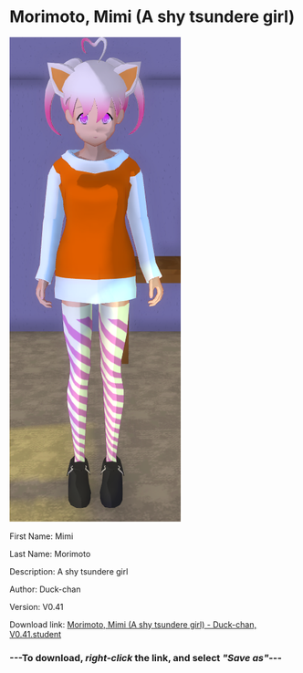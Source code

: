 # Morimoto, Mimi (A shy tsundere girl)

<img src = "https://raw.githubusercontent.com/Arbiter1223/Daigaku-Gurashi-Custom-Students/master/Students/Files/Morimoto%2C%20Mimi%20(A%20shy%20tsundere%20girl).png">

First Name: Mimi

Last Name: Morimoto

Description: A shy tsundere girl

Author: Duck-chan

Version: V0.41

Download link: <a href="https://raw.githubusercontent.com/Arbiter1223/Daigaku-Gurashi-Custom-Students/master/Students/Files/Morimoto%2C%20Mimi%20(A%20shy%20tsundere%20girl)%20-%20Duck-chan%2C%20V0.41.student">Morimoto, Mimi (A shy tsundere girl) - Duck-chan, V0.41.student</a>

### ---**To download, _right-click_ the link, and select _"Save as"_**---
